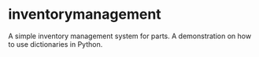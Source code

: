 # inventorymanagement
A simple inventory management system for parts. A demonstration on how to use dictionaries in Python. 

